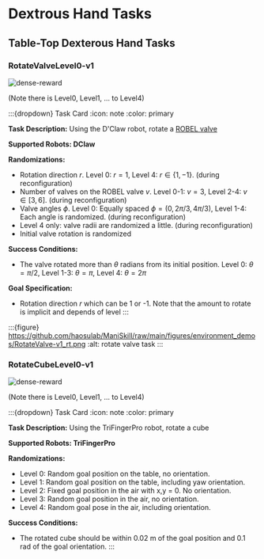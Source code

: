 # Dextrous Hand Tasks
[asset-badge]: https://img.shields.io/badge/download%20asset-yes-blue.svg
[reward-badge]: https://img.shields.io/badge/dense%20reward-yes-green.svg
## Table-Top Dexterous Hand Tasks

### RotateValveLevel0-v1
![dense-reward][reward-badge]

(Note there is Level0, Level1, ... to Level4)

:::{dropdown} Task Card
:icon: note
:color: primary

**Task Description:**
Using the D'Claw robot, rotate a [ROBEL valve](https://sites.google.com/view/roboticsbenchmarks/platforms/dclaw)

**Supported Robots: DClaw**

**Randomizations:**
- Rotation direction $r$. Level 0: $r=1$, Level 4: $r \in \{1, -1\}$. (during reconfiguration)
- Number of valves on the ROBEL valve $v$. Level 0-1: $v=3$, Level 2-4: $v \in [3, 6]$. (during reconfiguration)
- Valve angles $\phi$. Level 0: Equally spaced $\phi = (0, 2\pi/3, 4\pi/3)$, Level 1-4: Each angle is randomized. (during reconfiguration)
- Level 4 only: valve radii are randomized a little. (during reconfiguration)
- Initial valve rotation is randomized

**Success Conditions:**
- The valve rotated more than $\theta$ radians from its initial position. Level 0: $\theta = \pi/2$, Level 1-3: $\theta = \pi$, Level 4: $\theta=2\pi$

**Goal Specification:**
- Rotation direction $r$ which can be 1 or -1. Note that the amount to rotate is implicit and depends of level
:::

:::{figure} https://github.com/haosulab/ManiSkill/raw/main/figures/environment_demos/RotateValve-v1_rt.png
:alt: rotate valve task
:::


### RotateCubeLevel0-v1
![dense-reward][reward-badge]

(Note there is Level0, Level1, ... to Level4)

:::{dropdown} Task Card
:icon: note
:color: primary

**Task Description:**
Using the TriFingerPro robot, rotate a cube

**Supported Robots: TriFingerPro**

**Randomizations:**
- Level 0: Random goal position on the table, no orientation.
- Level 1:  Random goal position on the table, including yaw orientation.
- Level 2: Fixed goal position in the air with x,y = 0.  No orientation.
- Level 3: Random goal position in the air, no orientation.
- Level 4: Random goal pose in the air, including orientation.

**Success Conditions:**
- The rotated cube should be within 0.02 m of the goal position and 0.1 rad of the goal orientation.
:::